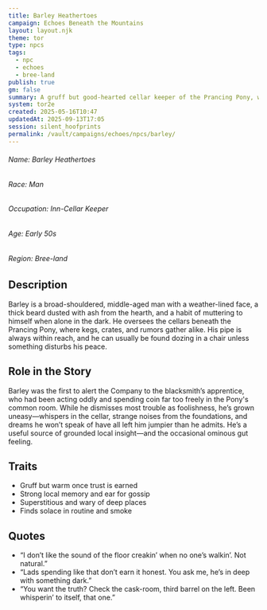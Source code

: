 ```yaml
---
title: Barley Heathertoes
campaign: Echoes Beneath the Mountains
layout: layout.njk
theme: tor
type: npcs
tags:
  - npc
  - echoes
  - bree-land
publish: true
gm: false
summary: A gruff but good-hearted cellar keeper of the Prancing Pony, wary of strange stirrings beneath Bree.
system: tor2e
created: 2025-05-16T10:47
updatedAt: 2025-09-13T17:05
session: silent_hoofprints
permalink: /vault/campaigns/echoes/npcs/barley/
---
```

###### Name: Barley Heathertoes  
###### Race: Man  
###### Occupation: Inn-Cellar Keeper  
###### Age: Early 50s  
###### Region: Bree-land  

## Description
Barley is a broad-shouldered, middle-aged man with a weather-lined face, a thick beard dusted with ash from the hearth, and a habit of muttering to himself when alone in the dark. He oversees the cellars beneath the Prancing Pony, where kegs, crates, and rumors gather alike. His pipe is always within reach, and he can usually be found dozing in a chair unless something disturbs his peace.

## Role in the Story
Barley was the first to alert the Company to the blacksmith’s apprentice, who had been acting oddly and spending coin far too freely in the Pony's common room. While he dismisses most trouble as foolishness, he’s grown uneasy—whispers in the cellar, strange noises from the foundations, and dreams he won’t speak of have all left him jumpier than he admits. He’s a useful source of grounded local insight—and the occasional ominous gut feeling.

## Traits
- Gruff but warm once trust is earned  
- Strong local memory and ear for gossip  
- Superstitious and wary of deep places  
- Finds solace in routine and smoke


## Quotes
- “I don’t like the sound of the floor creakin’ when no one’s walkin’. Not natural.”  
- “Lads spending like that don’t earn it honest. You ask me, he’s in deep with something dark.”  
- “You want the truth? Check the cask-room, third barrel on the left. Been whisperin’ to itself, that one.”
